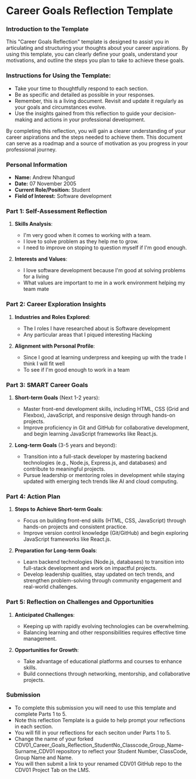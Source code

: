 
# Career Goals Reflection Template

### Introduction to the Template

This "Career Goals Reflection" template is designed to assist you in articulating and structuring your thoughts about your career aspirations. By using this template, you can clearly define your goals, understand your motivations, and outline the steps you plan to take to achieve these goals.

### Instructions for Using the Template:

- Take your time to thoughtfully respond to each section.
- Be as specific and detailed as possible in your responses.
- Remember, this is a living document. Revisit and update it regularly as your goals and circumstances evolve.
- Use the insights gained from this reflection to guide your decision-making and actions in your professional development.

By completing this reflection, you will gain a clearer understanding of your career aspirations and the steps needed to achieve them. This document can serve as a roadmap and a source of motivation as you progress in your professional journey.

### Personal Information

- **Name:** Andrew Nhangud
- **Date:** 07 November 2005
- **Current Role/Position:** Student
- **Field of Interest:** Software development

### Part 1: Self-Assessment Reflection

1. **Skills Analysis**:
    
    - I'm very good when it comes to working with a team.
    - I love to solve problem as they help me to grow.
    - I need to improve on stoping to question myself if I'm good enough.
2. **Interests and Values**:
    
    - I love software development because I'm good at solving problems for a living 
    - What values are important to me in a work environment helping my team mate 

### Part 2: Career Exploration Insights

1. **Industries and Roles Explored**:
    
    - The I roles I have researched about is Software development 
    - Any particular areas that I piqued interesting Hacking 
2. **Alignment with Personal Profile**:
    
    - Since I good at learning underpress and keeping up with the trade I think I will fit well
    - To see if I'm good enough to work in a team


### Part 3: SMART Career Goals

1. **Short-term Goals** (Next 1-2 years):
    
    - Master front-end development skills, including HTML, CSS (Grid and Flexbox), JavaScript, and responsive design through hands-on projects.  
    - Improve proficiency in Git and GitHub for collaborative development, and begin learning JavaScript frameworks like React.js.
2. **Long-term Goals** (3-5 years and beyond):
    
    - Transition into a full-stack developer by mastering backend technologies (e.g., Node.js, Express.js, and databases) and contribute to meaningful projects.  
    - Pursue leadership or mentoring roles in development while staying updated with emerging tech trends like AI and cloud computing.

### Part 4: Action Plan

1. **Steps to Achieve Short-term Goals**:
    
    - Focus on building front-end skills (HTML, CSS, JavaScript) through hands-on projects and consistent practice.  
    - Improve version control knowledge (Git/GitHub) and begin exploring JavaScript frameworks like React.js.
2. **Preparation for Long-term Goals**:
    
    - Learn backend technologies (Node.js, databases) to transition into full-stack development and work on impactful projects.  
    - Develop leadership qualities, stay updated on tech trends, and strengthen problem-solving through community engagement and real-world challenges.

### Part 5: Reflection on Challenges and Opportunities

1. **Anticipated Challenges**:
    
    - Keeping up with rapidly evolving technologies can be overwhelming.  
    - Balancing learning and other responsibilities requires effective time management.
2. **Opportunities for Growth**:
    
    - Take advantage of educational platforms and courses to enhance skills.  
    - Build connections through networking, mentorship, and collaborative projects.

### Submission

- To complete this submission you will need to use this template and complete Parts 1 to 5.
- Note this reflection Template is a guide to help prompt your reflections in each section.
- You will fill in your reflections for each seciton under Parts 1 to 5.
- Change the name of your forked CDV01_Career_Goals_Reflection_StudentNo_Classcode_Group_Name-Surname_CDV01 repository to reflect your Student Number, ClassCode, Group Name and Name.
- You will then submit a link to your renamed CDV01 GitHub repo to the CDV01 Project Tab on the LMS.


